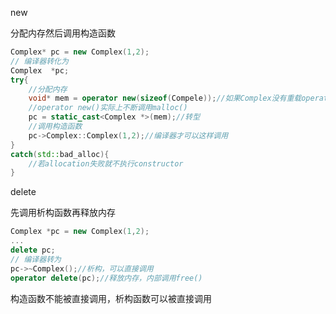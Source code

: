 new

分配内存然后调用构造函数

```c++
Complex* pc = new Complex(1,2);
// 编译器转化为
Complex  *pc;
try{
    //分配内存
    void* mem = operator new(sizeof(Compele));//如果Complex没有重载operator new()，则调用::operator new()
    //operator new()实际上不断调用malloc()
    pc = static_cast<Complex *>(mem);//转型
    //调用构造函数
    pc->Complex::Complex(1,2);//编译器才可以这样调用
}
catch(std::bad_alloc){
    //若allocation失败就不执行constructor
}
```

delete

先调用析构函数再释放内存

```c++
Complex *pc = new Complex(1,2);
...
delete pc;
// 编译器转为
pc->~Complex();//析构，可以直接调用
operator delete(pc);//释放内存，内部调用free()
```



构造函数不能被直接调用，析构函数可以被直接调用

